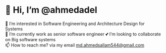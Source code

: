 # 👋 Hi, I’m @ahmedadel

👀 I’m interested in Software Engineering and Architecture Design for Systems  
🌱 I’m currently work as senior software engineer
💕 I’m looking to collaborate on Big software systems  
📫 How to reach me? via my email [md.ahmedsallam544@gmail.com](mailto:md.ahmedsallam544@gmail.com)
